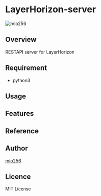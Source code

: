 # LayerHorizon-server

![mio256](https://avatars.githubusercontent.com/u/71450182)

## Overview

RESTAPI server for LayerHorizon

## Requirement

 - python3

## Usage

## Features

## Reference

## Author

[mio256](https://github.com/mio256)

## Licence

MIT License